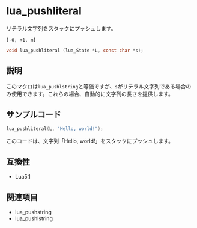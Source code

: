 # lua_pushliteral

リテラル文字列をスタックにプッシュします。

`[-0, +1, m]`

```c
void lua_pushliteral (lua_State *L, const char *s);
```

## 説明

このマクロは`lua_pushlstring`と等価ですが、`s`がリテラル文字列である場合のみ使用できます。これらの場合、自動的に文字列の長さを提供します。

## サンプルコード

```c
lua_pushliteral(L, "Hello, world!");
```

このコードは、文字列「Hello, world!」をスタックにプッシュします。

## 互換性

- Lua5.1

## 関連項目

- lua_pushstring
- lua_pushlstring